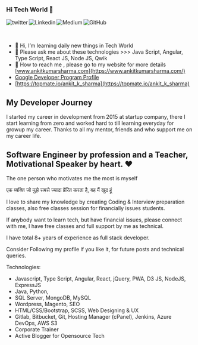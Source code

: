 ### Hi Tech World 👋
<p>
<a href="https://twitter.com/ankit_k_sharma">
   <img align="left" alt="twitter" src="https://img.icons8.com/?size=48&id=13963&format=png" />
</a>&nbsp;&nbsp;

<a href="https://www.linkedin.com/in/ankit-kumar-sharma1101/">
   <img align="left" alt="Linkedin" src="https://img.icons8.com/?size=48&id=13930&format=png" />
</a>&nbsp;&nbsp;

<a href="https://medium.com/@ankit_k_sharma">
   <img align="left" alt="Medium" src="https://img.icons8.com/?size=48&id=GCFsv1L11D1z&format=png" />
</a>&nbsp;&nbsp;

<a href="https://github.com/ankitkumarsharma">
   <img align="left" alt="GitHub" src="https://img.icons8.com/?size=48&id=63777&format=png" />
</a>&nbsp;&nbsp;
<p/> &nbsp;&nbsp;



  
- 👋 Hi, I’m learning daily new things in Tech World
- 👀 Please ask me about these technologies >>> Java Script, Angular, Type Script, React JS, Node JS, Qwik 
- 💞️ How to reach me , please go to my website for more details [www.ankitkumarsharma.com](https://www.ankitkumarsharma.com/)
- [Google Developer Program Profile](https://g.dev/ankit-kumar-sharma)
-  [https://topmate.io/ankit_k_sharma](https://topmate.io/ankit_k_sharma)

## My Developer Journey
I started my career in development from 2015 at startup company, there I start learning from zero and worked hard to till learning everyday for growup my career.
Thanks to all my mentor, friends and who support me on my career life.

## Software Engineer by profession and a Teacher, Motivational Speaker by heart. ❤️
The one person who motivates me the most is myself

एक व्यक्ति जो मुझे सबसे ज्यादा प्रेरित करता है, वह मैं खुद हूं 

I love to share my knowledge by creating Coding & Interview preparation classes, also free classes session for financially issues students.

If anybody want to learn tech, but have financial issues, please connect with me, I have free classes and full support by me as technical.

I have total 8+ years of experience as full stack developer.

Consider Following my profile if you like it, for future posts and technical queries.

Technologies:
- Javascript, Type Script, Angular, React, jQuery, PWA, D3 JS, NodeJS, ExpressJS
- Java, Python,
- SQL Server, MongoDB, MySQL
- Wordpress, Magento, SEO
- HTML/CSS/Bootstrap, SCSS, Web Designing & UX
- Gitlab, Bitbucket, Git, Hosting Manager (cPanel), Jenkins, Azure DevOps, AWS S3
- Corporate Trainer
- Active Blogger for Opensource Tech


<!---
ankit-k-sharma/ankit-k-sharma is a ✨ special ✨ repository because its `README.md` (this file) appears on your GitHub profile.
You can click the Preview link to take a look at your changes.
--->

<!--
**ankitkumarsharma/ankitkumarsharma** is a ✨ _special_ ✨ repository because its `README.md` (this file) appears on your GitHub profile.

Here are some ideas to get you started:

- 🔭 I’m currently working on ...
- 🌱 I’m currently learning ...
- 👯 I’m looking to collaborate on ...
- 🤔 I’m looking for help with ...
- 💬 Ask me about ...
- 📫 How to reach me: ...
- 😄 Pronouns: ...
- ⚡ Fun fact: ...
-->
